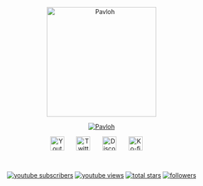 <p align="center">
  <a href="https://github.com/ImPavloh">
    <img src="https://pbs.twimg.com/profile_images/1627370674619572224/IZPhBPa2_400x400.jpg" height=250px width=250px alt="Pavloh" /></a>
</p>

<p align="center">
  <a href="https://github.com/ImPavloh"><img src="https://readme-typing-svg.demolab.com?font=Fira+Code&size=30&duration=10000&color=CA88DF&center=true&vCenter=true&width=435&lines=Pavloh" alt="Pavloh" /></a> 
</p>


<p align="center">
  <a href="https://www.youtube.com/c/Pavloh"><img width="32px" alt="Youtube" src="https://i.imgur.com/qiXu7b2.png"/></a>
  &#8287;&#8287;&#8287;&#8287;&#8287;
  <a href="https://twitter.com/ImPavloh"><img width="32px" alt="Twitter" src="https://i.imgur.com/OXZM1L6.png"/></a>
  &#8287;&#8287;&#8287;&#8287;&#8287;
  <a href="https://discord.gg/brhsRBGA"><img width="32px" alt="Discord" src="https://i.imgur.com/OViZO8J.png"/></a>
  &#8287;&#8287;&#8287;&#8287;&#8287;
  <a href="https://ko-fi.com/ImPavloh"><img width="32px" alt="Ko-fi"src="https://i.imgur.com/PpLeD3K.png"/></a>
  &#8287;&#8287;&#8287;&#8287;&#8287;
</p>

<br/>

<p align="center">
  <a href="https://www.youtube.com/c/Pavloh?sub_confirmation=1">
    <img alt="youtube subscribers" title="Subscribe to my YouTube channel" src="https://custom-icon-badges.demolab.com/youtube/channel/subscribers/UCehSnd8l2Wvkn67YpgXcN5Q?color=%23E05D44&label=SUBSCRIBE&logo=video&logoColor=white&style=for-the-badge&labelColor=CE4630"/></a>
  <a href="https://www.youtube.com/c/Pavloh">
    <img alt="youtube views" title="YouTube views" src="https://custom-icon-badges.demolab.com/youtube/channel/views/UCehSnd8l2Wvkn67YpgXcN5Q?color=%23E1AD0E&logo=video&logoColor=white&style=for-the-badge&labelColor=C79600"/></a> 
  <a href="https://github.com/ImPavloh?tab=repositories&sort=stargazers">
    <img alt="total stars" title="Total stars on GitHub" src="https://custom-icon-badges.demolab.com/github/stars/ImPavloh?color=55960c&style=for-the-badge&labelColor=488207&logo=star"/></a>
  <a href="https://github.com/ImPavloh?tab=followers">
    <img alt="followers" title="Follow me on Github" src="https://custom-icon-badges.demolab.com/github/followers/ImPavloh?color=236ad3&labelColor=1155ba&style=for-the-badge&logo=person-add&label=Follow&logoColor=white"/></a>
  <a href="https://github.com/ImPavloh/Simple-View-Counter">
</p>
